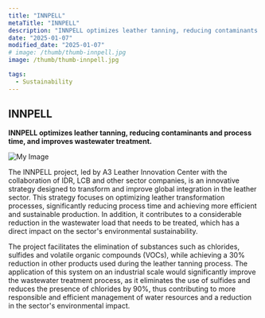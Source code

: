 ```yaml
---
title: "INNPELL"
metaTitle: "INNPELL"
description: "INNPELL optimizes leather tanning, reducing contaminants and process time, and improves wastewater treatment."
date: "2025-01-07"
modified_date: "2025-01-07"
# image: /thumb/thumb-innpell.jpg
image: /thumb/thumb-innpell.jpg

tags:
  - Sustainability
---
```


## INNPELL

<!-- <img className="PostImg" src="https://www.idr.cat/posts/resalt1.jpg"> -->

<!-- #### Summary -->

<strong>INNPELL optimizes leather tanning, reducing contaminants and process time, and improves wastewater treatment.</strong>

![My Image](/svg/cat-innpell.svg)

<!-- #### Explanation -->

The INNPELL project, led by A3 Leather Innovation Center with the collaboration of IDR, LCB and other sector companies, is an innovative strategy designed to transform and improve global integration in the leather sector. This strategy focuses on optimizing leather transformation processes, significantly reducing process time and achieving more efficient and sustainable production. In addition, it contributes to a considerable reduction in the wastewater load that needs to be treated, which has a direct impact on the sector's environmental sustainability.

The project facilitates the elimination of substances such as chlorides, sulfides and volatile organic compounds (VOCs), while achieving a 30% reduction in other products used during the leather tanning process. The application of this system on an industrial scale would significantly improve the wastewater treatment process, as it eliminates the use of sulfides and reduces the presence of chlorides by 90%, thus contributing to more responsible and efficient management of water resources and a reduction in the sector's environmental impact. 